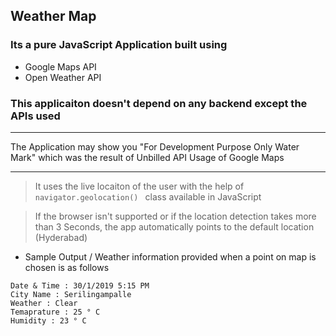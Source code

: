 ## Weather Map
### Its a pure JavaScript Application built using 
* Google Maps API
* Open Weather API
### This applicaiton doesn't depend on any backend except the APIs used
***
The Application may show you "For Development Purpose Only Water Mark" which was the result of Unbilled API Usage of Google Maps
***
> It uses the live locaiton of the user with the help of ```navigator.geolocation() ``` class available in JavaScript

> If the browser isn't supported or if the location detection takes more than 3 Seconds, the app automatically points to the default location (Hyderabad)

* Sample Output / Weather information provided when a point on map is chosen is as follows

```
Date & Time : 30/1/2019 5:15 PM 
City Name : Serilingampalle 
Weather : Clear
Temaprature : 25 ° C 
Humidity : 23 ° C 
```


